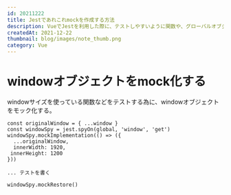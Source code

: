 ```yaml
---
id: 20211222
title: Jestであれこれmockを作成する方法
description: VueでJestを利用した際に、テストしやすいように関数や、グローバルオブジェクトなどmock化する為のメモです。
createdAt: 2021-12-22
thumbnail: blog/images/note_thumb.png
category: Vue
---
```


# windowオブジェクトをmock化する

windowサイズを使っている関数などをテストする為に、windowオブジェクトをモック化する。

```
const originalWindow = { ...window }
const windowSpy = jest.spyOn(global, 'window', 'get')
windowSpy.mockImplementation(() => ({
  ...originalWindow,
  innerWidth: 1920,
 innerHeight: 1200
}))

... テストを書く

windowSpy.mockRestore()
```
